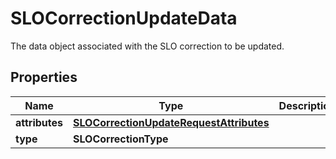 # SLOCorrectionUpdateData

The data object associated with the SLO correction to be updated.

## Properties

| Name           | Type                                                                                | Description | Notes      |
| -------------- | ----------------------------------------------------------------------------------- | ----------- | ---------- |
| **attributes** | [**SLOCorrectionUpdateRequestAttributes**](SLOCorrectionUpdateRequestAttributes.md) |             | [optional] |
| **type**       | **SLOCorrectionType**                                                               |             | [optional] |
